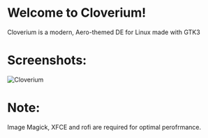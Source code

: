# Welcome to Cloverium!
Cloverium is a modern, Aero-themed DE for Linux made with GTK3

# Screenshots:
![Cloverium](clover5.png "Cloverium")

# Note:
Image Magick, XFCE and rofi are required for optimal perofrmance.